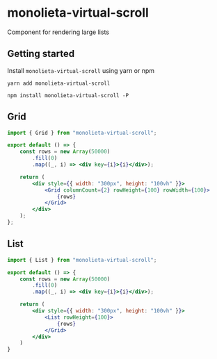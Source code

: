 # monolieta-virtual-scroll

Component for rendering large lists

## Getting started

Install `monolieta-virtual-scroll` using yarn or npm

```shell
yarn add monolieta-virtual-scroll
```

```shell
npm install monolieta-virtual-scroll -P
```

## Grid

```jsx
import { Grid } from "monolieta-virtual-scroll";

export default () => {
    const rows = new Array(50000)
        .fill(0)
        .map((_, i) => <div key={i}>{i}</div>);

    return (
        <div style={{ width: "300px", height: "100vh" }}>
            <Grid columnCount={2} rowHeight={100} rowWidth={100}>
                {rows}
            </Grid>
        </div>
    );
};
```

## List

```jsx
import { List } from "monolieta-virtual-scroll";

export default () => {
    const rows = new Array(50000)
        .fill(0)
        .map((_, i) => <div key={i}>{i}</div>);

    return (
        <div style={{ width: "300px", height: "100vh" }}>
            <List rowHeight={100}>
                {rows}
            </Grid>
        </div>
    )
}
```
